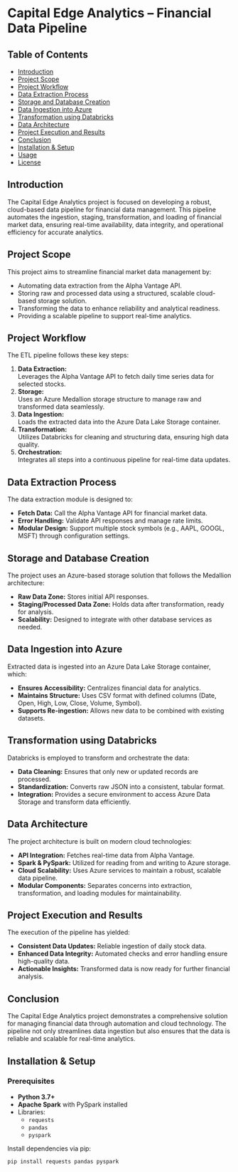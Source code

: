 # Capital Edge Analytics – Financial Data Pipeline


## Table of Contents

- [Introduction](#introduction)
- [Project Scope](#project-scope)
- [Project Workflow](#project-workflow)
- [Data Extraction Process](#data-extraction-process)
- [Storage and Database Creation](#storage-and-database-creation)
- [Data Ingestion into Azure](#data-ingestion-into-azure)
- [Transformation using Databricks](#transformation-using-databricks)
- [Data Architecture](#data-architecture)
- [Project Execution and Results](#project-execution-and-results)
- [Conclusion](#conclusion)
- [Installation & Setup](#installation--setup)
- [Usage](#usage)
- [License](#license)

## Introduction

The Capital Edge Analytics project is focused on developing a robust, cloud-based data pipeline for financial data management. This pipeline automates the ingestion, staging, transformation, and loading of financial market data, ensuring real-time availability, data integrity, and operational efficiency for accurate analytics.

## Project Scope

This project aims to streamline financial market data management by:
- Automating data extraction from the Alpha Vantage API.
- Storing raw and processed data using a structured, scalable cloud-based storage solution.
- Transforming the data to enhance reliability and analytical readiness.
- Providing a scalable pipeline to support real-time analytics.

## Project Workflow

The ETL pipeline follows these key steps:
1. **Data Extraction:**  
   Leverages the Alpha Vantage API to fetch daily time series data for selected stocks.
2. **Storage:**  
   Uses an Azure Medallion storage structure to manage raw and transformed data seamlessly.
3. **Data Ingestion:**  
   Loads the extracted data into the Azure Data Lake Storage container.
4. **Transformation:**  
   Utilizes Databricks for cleaning and structuring data, ensuring high data quality.
5. **Orchestration:**  
   Integrates all steps into a continuous pipeline for real-time data updates.

## Data Extraction Process

The data extraction module is designed to:
- **Fetch Data:** Call the Alpha Vantage API for financial market data.
- **Error Handling:** Validate API responses and manage rate limits.
- **Modular Design:** Support multiple stock symbols (e.g., AAPL, GOOGL, MSFT) through configuration settings.

## Storage and Database Creation

The project uses an Azure-based storage solution that follows the Medallion architecture:
- **Raw Data Zone:** Stores initial API responses.
- **Staging/Processed Data Zone:** Holds data after transformation, ready for analysis.
- **Scalability:** Designed to integrate with other database services as needed.

## Data Ingestion into Azure

Extracted data is ingested into an Azure Data Lake Storage container, which:
- **Ensures Accessibility:** Centralizes financial data for analytics.
- **Maintains Structure:** Uses CSV format with defined columns (Date, Open, High, Low, Close, Volume, Symbol).
- **Supports Re-ingestion:** Allows new data to be combined with existing datasets.

## Transformation using Databricks

Databricks is employed to transform and orchestrate the data:
- **Data Cleaning:** Ensures that only new or updated records are processed.
- **Standardization:** Converts raw JSON into a consistent, tabular format.
- **Integration:** Provides a secure environment to access Azure Data Storage and transform data efficiently.

## Data Architecture

The project architecture is built on modern cloud technologies:
- **API Integration:** Fetches real-time data from Alpha Vantage.
- **Spark & PySpark:** Utilized for reading from and writing to Azure storage.
- **Cloud Scalability:** Uses Azure services to maintain a robust, scalable data pipeline.
- **Modular Components:** Separates concerns into extraction, transformation, and loading modules for maintainability.

## Project Execution and Results

The execution of the pipeline has yielded:
- **Consistent Data Updates:** Reliable ingestion of daily stock data.
- **Enhanced Data Integrity:** Automated checks and error handling ensure high-quality data.
- **Actionable Insights:** Transformed data is now ready for further financial analysis.

## Conclusion

The Capital Edge Analytics project demonstrates a comprehensive solution for managing financial data through automation and cloud technology. The pipeline not only streamlines data ingestion but also ensures that the data is reliable and scalable for real-time analytics.

## Installation & Setup

### Prerequisites

- **Python 3.7+**
- **Apache Spark** with PySpark installed
- Libraries:
  - `requests`
  - `pandas`
  - `pyspark`

Install dependencies via pip:

```bash
pip install requests pandas pyspark




